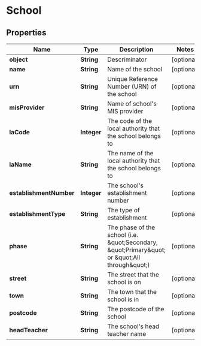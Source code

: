 
# School

## Properties
Name | Type | Description | Notes
------------ | ------------- | ------------- | -------------
**object** | **String** | Descriminator |  [optional]
**name** | **String** | Name of the school |  [optional]
**urn** | **String** | Unique Reference Number (URN) of the school |  [optional]
**misProvider** | **String** | Name of school&#39;s MIS provider |  [optional]
**laCode** | **Integer** | The code of the local authority that the school belongs to |  [optional]
**laName** | **String** | The name of the local authority that the school belongs to |  [optional]
**establishmentNumber** | **Integer** | The school&#39;s establishment number |  [optional]
**establishmentType** | **String** | The type of establishment |  [optional]
**phase** | **String** | The phase of the school (i.e. \&quot;Secondary, \&quot;Primary\&quot; or \&quot;All through\&quot;) |  [optional]
**street** | **String** | The street that the school is on |  [optional]
**town** | **String** | The town that the school is in |  [optional]
**postcode** | **String** | The postcode of the school |  [optional]
**headTeacher** | **String** | The school&#39;s head teacher name |  [optional]



